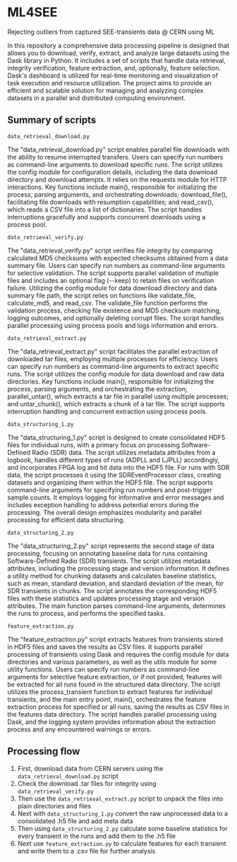 # ML4SEE
Rejecting outliers from captured SEE-transients data @ CERN using ML

In this repository a comprehensive data processing pipeline is designed that allows you to download, verify, extract, and analyze large datasets using the Dask library in Python. It includes a set of scripts that handle data retrieval, integrity verification, feature extraction, and, optionally, feature selection. Dask's dashboard is utilized for real-time monitoring and visualization of task execution and resource utilization. The project aims to provide an efficient and scalable solution for managing and analyzing complex datasets in a parallel and distributed computing environment.

## Summary of scripts
`data_retrieval_download.py`

The "data_retrieval_download.py" script enables parallel file downloads with the ability to resume interrupted transfers. Users can specify run numbers as command-line arguments to download specific runs. The script utilizes the config module for configuration details, including the data download directory and download attempts. It relies on the requests module for HTTP interactions. Key functions include main(), responsible for initializing the process, parsing arguments, and orchestrating downloads; download_file(), facilitating file downloads with resumption capabilities; and read_csv(), which reads a CSV file into a list of dictionaries. The script handles interruptions gracefully and supports concurrent downloads using a process pool.

`data_retrieval_verify.py`

The "data_retrieval_verify.py" script verifies file integrity by comparing calculated MD5 checksums with expected checksums obtained from a data summary file. Users can specify run numbers as command-line arguments for selective validation. The script supports parallel validation of multiple files and includes an optional flag (--keep) to retain files on verification failure. Utilizing the config module for data download directory and data summary file path, the script relies on functions like validate_file, calculate_md5, and read_csv. The validate_file function performs the validation process, checking file existence and MD5 checksum matching, logging outcomes, and optionally deleting corrupt files. The script handles parallel processing using process pools and logs information and errors.

`data_retrieval_extract.py`

The "data_retrieval_extract.py" script facilitates the parallel extraction of downloaded tar files, employing multiple processes for efficiency. Users can specify run numbers as command-line arguments to extract specific runs. The script utilizes the config module for data download and raw data directories. Key functions include main(), responsible for initializing the process, parsing arguments, and orchestrating the extraction; parallel_untar(), which extracts a tar file in parallel using multiple processes; and untar_chunk(), which extracts a chunk of a tar file. The script supports interruption handling and concurrent extraction using process pools.

`data_structuring_1.py`

The "data_structuring_1.py" script is designed to create consolidated HDF5 files for individual runs, with a primary focus on processing Software-Defined Radio (SDR) data. The script utilizes metadata attributes from a logbook, handles different types of runs (ADPLL and LJPLL) accordingly, and incorporates FPGA log and hit data into the HDF5 file. For runs with SDR data, the script processes it using the SDREventProcessor class, creating datasets and organizing them within the HDF5 file. The script supports command-line arguments for specifying run numbers and post-trigger sample counts. It employs logging for informative and error messages and includes exception handling to address potential errors during the processing. The overall design emphasizes modularity and parallel processing for efficient data structuring.

`data_structuring_2.py`

The "data_structuring_2.py" script represents the second stage of data processing, focusing on annotating baseline data for runs containing Software-Defined Radio (SDR) transients. The script utilizes metadata attributes, including the processing stage and version information. It defines a utility method for chunking datasets and calculates baseline statistics, such as mean, standard deviation, and standard deviation of the mean, for SDR transients in chunks. The script annotates the corresponding HDF5 files with these statistics and updates processing stage and version attributes. The main function parses command-line arguments, determines the runs to process, and performs the specified tasks. 

`feature_extraction.py`

The "feature_extraction.py" script extracts features from transients stored in HDF5 files and saves the results as CSV files. It supports parallel processing of transients using Dask and requires the config module for data directories and various parameters, as well as the utils module for some utility functions. Users can specify run numbers as command-line arguments for selective feature extraction, or if not provided, features will be extracted for all runs found in the structured data directory. The script utilizes the process_transient function to extract features for individual transients, and the main entry point, main(), orchestrates the feature extraction process for specified or all runs, saving the results as CSV files in the features data directory. The script handles parallel processing using Dask, and the logging system provides information about the extraction process and any encountered warnings or errors.

## Processing flow

1. First, download data from CERN servers using the `data_retrieval_download.py` script
2. Check the download .tar files for integrity using `data_retrieval_verify.py`
3. Then use the `data_retrieval_extract.py` script to unpack the files into plain directories and files
4. Next with `data_structuring_1.py` convert the raw unprocessed data to a consolidated .h5 file and add meta data
5. Then using `data_structuring_2.py` calculate some baseline statistics for every transient in the runs and add them to the .h5 file
6. Next use `feature_extraction.py` to calculate features for each transient and write them to a .csv file for further analysis